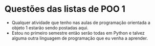 # Questões das listas de POO 1
- Qualquer atividade que tenho nas aulas de programação orientada a objeto 1 estarão sendo postadas aqui.
- Estou no primeiro semestre então serão todas em Python e talvez alguma outra linguagem de programação que eu venha a aprender.
